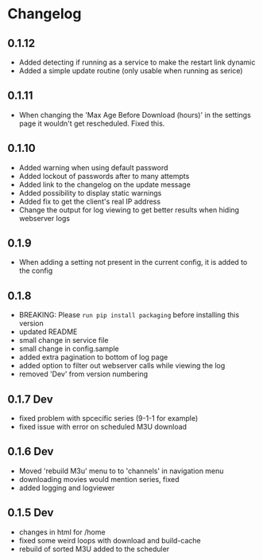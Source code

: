 # Changelog

## 0.1.12
- Added detecting if running as a service to make the restart link dynamic
- Added a simple update routine (only usable when running as serice)

## 0.1.11
- When changing the 'Max Age Before Download (hours)' in the settings page it wouldn't get rescheduled. Fixed this.

## 0.1.10
- Added warning when using default password
- Added lockout of passwords after to many attempts
- Added link to the changelog on the update message
- Added possibility to display static warnings
- Added fix to get the client's real IP address
- Change the output for log viewing to get better results when hiding webserver logs

## 0.1.9
- When adding a setting not present in the current config, it is added to the config

## 0.1.8
- BREAKING: Please `run pip install packaging` before installing this version
- updated README
- small change in service file
- small change in config.sample
- added extra pagination to bottom of log page
- added option to filter out webserver calls while viewing the log
- removed 'Dev' from version numbering

## 0.1.7 Dev
- fixed problem with spcecific series (9-1-1 for example)
- fixed issue with error on scheduled M3U download

## 0.1.6 Dev
- Moved 'rebuild M3u' menu to to 'channels' in navigation menu
- downloading movies would mention series, fixed
- added logging and logviewer

## 0.1.5 Dev
- changes in html for /home
- fixed some weird loops with download and build-cache
- rebuild of sorted M3U added to the scheduler